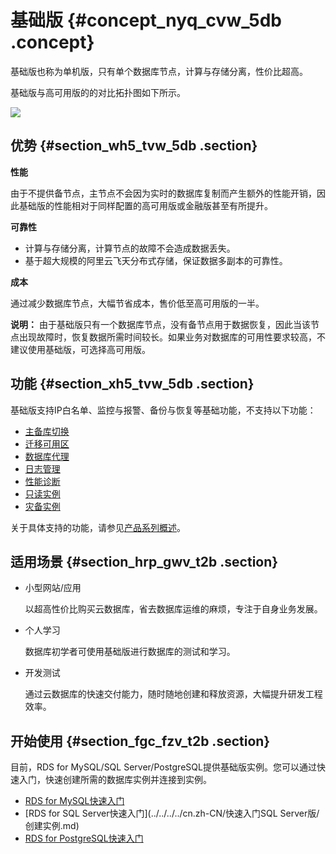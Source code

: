 # 基础版 {#concept_nyq_cvw_5db .concept}

基础版也称为单机版，只有单个数据库节点，计算与存储分离，性价比超高。

基础版与高可用版的的对比拓扑图如下所示。

![](http://static-aliyun-doc.oss-cn-hangzhou.aliyuncs.com/assets/img/7788/15339774011359_zh-CN.png)

## 优势 {#section_wh5_tvw_5db .section}

**性能**

由于不提供备节点，主节点不会因为实时的数据库复制而产生额外的性能开销，因此基础版的性能相对于同样配置的高可用版或金融版甚至有所提升。

**可靠性**

-   计算与存储分离，计算节点的故障不会造成数据丢失。
-   基于超大规模的阿里云飞天分布式存储，保证数据多副本的可靠性。

**成本**

通过减少数据库节点，大幅节省成本，售价低至高可用版的一半。

**说明：** 由于基础版只有一个数据库节点，没有备节点用于数据恢复，因此当该节点出现故障时，恢复数据所需时间较长。如果业务对数据库的可用性要求较高，不建议使用基础版，可选择高可用版。

## 功能 {#section_xh5_tvw_5db .section}

基础版支持IP白名单、监控与报警、备份与恢复等基础功能，不支持以下功能：

-   [主备库切换](../../../../cn.zh-CN/用户指南/实例管理/切换主备实例.md)
-   [迁移可用区](../../../../cn.zh-CN/用户指南/实例管理/迁移可用区.md)
-   [数据库代理](https://help.aliyun.com/document_detail/72253.html)
-   [日志管理](../../../../cn.zh-CN/用户指南/日志管理.md)
-   [性能诊断](../../../../cn.zh-CN/用户指南/性能优化.md)
-   [只读实例](../../../../cn.zh-CN/快速入门MySQL版/扩展实例/只读实例/只读实例简介.md)
-   [灾备实例](../../../../cn.zh-CN/快速入门MySQL版/扩展实例/灾备实例.md)

关于具体支持的功能，请参见[产品系列概述](cn.zh-CN/产品简介/产品系列/产品系列概述.md)。

## 适用场景 {#section_hrp_gwv_t2b .section}

-   小型网站/应用

    以超高性价比购买云数据库，省去数据库运维的麻烦，专注于自身业务发展。

-   个人学习

    数据库初学者可使用基础版进行数据库的测试和学习。

-   开发测试

    通过云数据库的快速交付能力，随时随地创建和释放资源，大幅提升研发工程效率。


## 开始使用 {#section_fgc_fzv_t2b .section}

目前，RDS for MySQL/SQL Server/PostgreSQL提供基础版实例。您可以通过快速入门，快速创建所需的数据库实例并连接到实例。

-   [RDS for MySQL快速入门](../../../../cn.zh-CN/快速入门MySQL版/创建实例.md)
-   [RDS for SQL Server快速入门](../../../../cn.zh-CN/快速入门SQL Server版/创建实例.md)
-   [RDS for PostgreSQL快速入门](../../../../cn.zh-CN/快速入门PostgreSQL版/创建实例.md)

